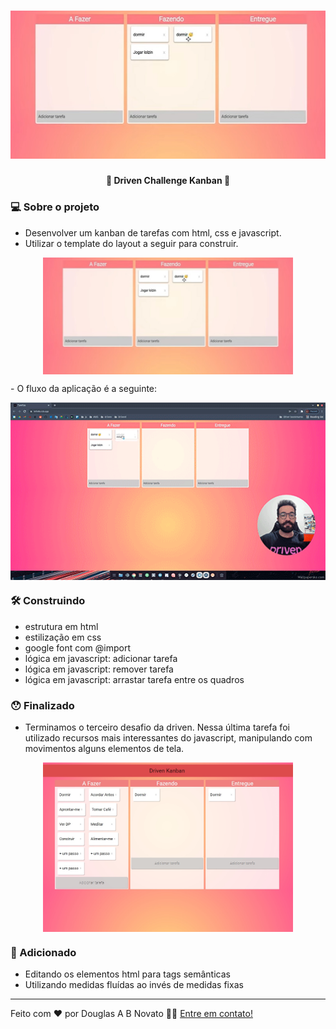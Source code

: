 <h1 align="center">
    <img alt="Um kanban de tarefas" title="#DrivenChallengeKanban" src="./.github/template-1.jpg" />
</h1>

<h4 align="center"> 
	🚧 Driven Challenge Kanban 🚀
</h4> 

### 💻 Sobre o projeto

- Desenvolver um kanban de tarefas com html, css e javascript.
- Utilizar o template do layout a seguir para construir.
<p align="center" style="display: flex; align-items: flex-start; justify-content: center;">
  <img alt="Um kanban de tarefas" title="#DrivenChallengeKanban" src="./.github/template-1.jpg" width="400px">
</p>
- O fluxo da aplicação é a seguinte:
<p align="center" style="display: flex; align-items: flex-start; justify-content: center;">
  <img alt="Um kanban de tarefas" title="#DrivenChallengeKanban" src="./.github/challeng-3.gif" width="600px">
</p>

### 🛠 Construindo 

- estrutura em html
- estilização em css
- google font com @import
- lógica em javascript: adicionar tarefa
- lógica em javascript: remover tarefa
- lógica em javascript: arrastar tarefa entre os quadros

### 😯 Finalizado 

- Terminamos o terceiro desafio da driven. Nessa última tarefa foi utilizado recursos mais interessantes do javascript, manipulando com movimentos alguns elementos de tela.

<p align="center" style="display: flex; align-items: flex-start; justify-content: center;">
  <img alt="Um kanban de tarefas" title="#DrivenChallengeKanban" src="./.github/modo-1.jpg" width="400px">
</p>

### 🧭 Adicionado

- Editando os elementos html para tags semânticas
- Utilizando medidas fluídas ao invés de medidas fixas

---  

Feito com ❤️ por Douglas A B Novato 👋🏽 [Entre em contato!](https://www.linkedin.com/in/douglasabnovato/)